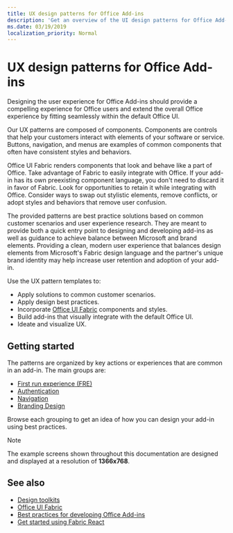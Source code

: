 ```yaml
---
title: UX design patterns for Office Add-ins
description: 'Get an overview of the UI design patterns for Office Add-ins, including patterns for navigation, authentication, first-run, and branding.'
ms.date: 03/19/2019
localization_priority: Normal
---
```


# UX design patterns for Office Add-ins

Designing the user experience for Office Add-ins should provide a compelling experience for Office users and extend the overall Office experience by fitting seamlessly within the default Office UI.  

Our UX patterns are composed of components. Components are controls that help your customers interact with elements of your software or service. Buttons, navigation, and menus are examples of common components that often have consistent styles and behaviors.

Office UI Fabric renders components that look and behave like a part of Office. Take advantage of Fabric to easily integrate with Office. If your add-in has its own preexisting component language, you don't need to discard it in favor of Fabric. Look for opportunities to retain it while integrating with Office. Consider ways to swap out stylistic elements, remove conflicts, or adopt styles and behaviors that remove user confusion.

The provided patterns are best practice solutions based on common customer scenarios and user experience research. They are meant to provide both a quick entry point to designing and developing add-ins as well as guidance to achieve balance between Microsoft and brand elements. Providing a clean, modern user experience that balances design elements from Microsoft's Fabric design language and the partner's unique brand identity may help increase user retention and adoption of your add-in.

Use the UX pattern templates to:

* Apply solutions to common customer scenarios.
* Apply design best practices.
* Incorporate [Office UI Fabric](https://developer.microsoft.com/fabric#/get-started) components and styles.
* Build add-ins that visually integrate with the default Office UI.
* Ideate and visualize UX.

## Getting started

The patterns are organized by key actions or experiences that are common in an add-in. The main groups are:

* [First run experience (FRE)](../design/first-run-experience-patterns.md)
* [Authentication](../design/authentication-patterns.md)
* [Navigation](../design/navigation-patterns.md)
* [Branding Design](../design/branding-patterns.md)

Browse each grouping to get an idea of how you can design your add-in using best practices.

> [!NOTE]
> The example screens shown throughout this documentation are designed and displayed at a resolution of **1366x768**.

## See also

* [Design toolkits](design-toolkits.md)
* [Office UI Fabric](https://developer.microsoft.com/fabric)
* [Best practices for developing Office Add-ins](../concepts/add-in-development-best-practices.md)
* [Get started using Fabric React](../design/using-office-ui-fabric-react.md)

